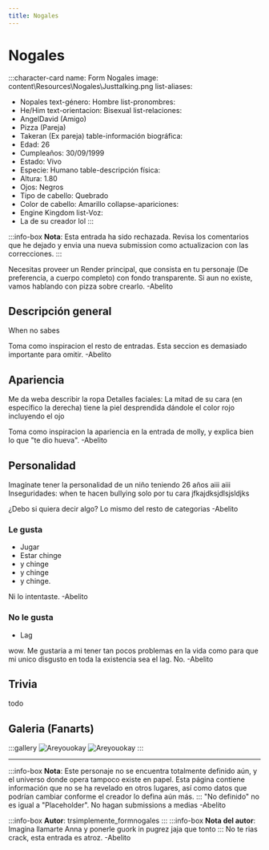 ```yaml
---
title: Nogales
---
```


# Nogales

:::character-card
name: Form Nogales
image: content\Resources\Nogales\Justtalking.png
list-aliases:
  - Nopales
text-género: Hombre
list-pronombres:
  - He/Him
text-orientacion: Bisexual
list-relaciones:
  - AngelDavid (Amigo)
  - Pizza (Pareja)
  - Takeran (Ex pareja)
table-información biográfica:
  - Edad: 26
  - Cumpleaños: 30/09/1999
  - Estado: Vivo
  - Especie: Humano
table-descripción física:
  - Altura: 1.80
  - Ojos: Negros
  - Tipo de cabello: Quebrado 
  - Color de cabello: Amarillo
collapse-apariciones:
  - Engine Kingdom
list-Voz:
  - La de su creador lol
:::

:::info-box
**Nota**: Esta entrada ha sido rechazada. Revisa los comentarios que he dejado y envia una nueva submission como actualizacion con las correcciones.
:::

Necesitas proveer un Render principal, que consista en tu personaje (De preferencia, a cuerpo completo) con fondo transparente. Si aun no existe, vamos hablando con pizza sobre crearlo.
-Abelito 

## Descripción general

When no sabes 

Toma como inspiracion el resto de entradas. Esta seccion es demasiado importante para omitir.
-Abelito 

## Apariencia

Me da weba describir la ropa 
Detalles faciales: La mitad de su cara (en específico la derecha) tiene la piel desprendida dándole el color rojo incluyendo el ojo

Toma como inspiracion la apariencia en la entrada de molly, y explica bien lo que "te dio hueva". 
-Abelito 

## Personalidad

Imagínate tener la personalidad de un niño teniendo 26 años aiii aiii
Inseguridades: when te hacen bullying solo por tu cara jfkajdksjdlsjsldjks

¿Debo si quiera decir algo?
Lo mismo del resto de categorias
-Abelito 

### Le gusta
  - Jugar
  - Estar chinge
  - y chinge
  - y chinge
  - y chinge.

Ni lo intentaste.
-Abelito

### No le gusta
  - Lag

wow. Me gustaria a mi tener tan pocos problemas en la vida como para que mi unico disgusto en toda la existencia sea el lag. No.
-Abelito 

## Trivia
todo

## Galeria (Fanarts)
:::gallery
![Areyouokay](content\Resources\Nogales\AreYouOkay.png)
![Areyouokay](content\Resources\Nogales\Justtalking.png)
:::

---

:::info-box
**Nota**: Este personaje no se encuentra totalmente definido aún, y el universo donde opera tampoco existe en papel. Esta página contiene
información que no se ha revelado en otros lugares, así como datos que podrían cambiar conforme el creador lo defina aún más.
:::
"No definido" no es igual a "Placeholder". No hagan submissions a medias
-Abelito

:::info-box
**Autor**: trsimplemente_formnogales
:::
:::info-box
**Nota del autor**: Imagina llamarte Anna y ponerle guork in pugrez jaja que tonto
:::
No te rias crack, esta entrada es atroz.
-Abelito 